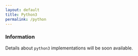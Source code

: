 ```yaml
---
layout: default
title: Python3
permalink: /python
---
```



### Information

Details about `python3` implementations will be soon available.
